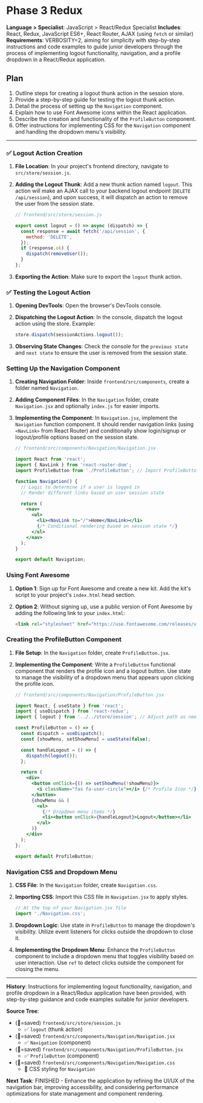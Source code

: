 # Phase 3 Redux

**Language > Specialist**: JavaScript > React/Redux Specialist
**Includes**: React, Redux, JavaScript ES6+, React Router, AJAX (using `fetch` or similar)
**Requirements**: VERBOSITY=2, aiming for simplicity with step-by-step instructions and code examples to guide junior developers through the process of implementing logout functionality, navigation, and a profile dropdown in a React/Redux application.

## Plan
1. Outline steps for creating a logout thunk action in the session store.
2. Provide a step-by-step guide for testing the logout thunk action.
3. Detail the process of setting up the `Navigation` component.
4. Explain how to use Font Awesome icons within the React application.
5. Describe the creation and functionality of the `ProfileButton` component.
6. Offer instructions for implementing CSS for the `Navigation` component and handling the dropdown menu's visibility.

---

### ✅ Logout Action Creation

1.  **File Location**: In your project's frontend directory, navigate to `src/store/session.js`.
2. **Adding the Logout Thunk**: Add a new thunk action named `logout`. This action will make an AJAX call to your backend logout endpoint (`DELETE /api/session`), and upon success, it will dispatch an action to remove the user from the session state.

   ```javascript
   // frontend/src/store/session.js
   
   export const logout = () => async (dispatch) => {
     const response = await fetch('/api/session', {
       method: 'DELETE',
     });
     if (response.ok) {
       dispatch(removeUser());
     }
   };
   ```

3. **Exporting the Action**: Make sure to export the `logout` thunk action.

### ✅ Testing the Logout Action

1. **Opening DevTools**: Open the browser's DevTools console.
2. **Dispatching the Logout Action**: In the console, dispatch the logout action using the store. Example:

   ```javascript
   store.dispatch(sessionActions.logout());
   ```

3. **Observing State Changes**: Check the console for the `previous state` and `next state` to ensure the user is removed from the session state.

### Setting Up the Navigation Component

1. **Creating Navigation Folder**: Inside `frontend/src/components`, create a folder named `Navigation`.
2. **Adding Component Files**: In the `Navigation` folder, create `Navigation.jsx` and optionally `index.js` for easier imports.
3. **Implementing the Component**: In `Navigation.jsx`, implement the `Navigation` function component. It should render navigation links (using `<NavLink>` from React Router) and conditionally show login/signup or logout/profile options based on the session state.

   ```jsx
   // frontend/src/components/Navigation/Navigation.jsx
   
   import React from 'react';
   import { NavLink } from 'react-router-dom';
   import ProfileButton from './ProfileButton'; // Import ProfileButton once created
   
   function Navigation() {
     // Logic to determine if a user is logged in
     // Render different links based on user session state
   
     return (
       <nav>
         <ul>
           <li><NavLink to="/">Home</NavLink></li>
           {/* Conditional rendering based on session state */}
         </ul>
       </nav>
     );
   }
   
   export default Navigation;
   ```

### Using Font Awesome

1. **Option 1**: Sign up for Font Awesome and create a new kit. Add the kit's script to your project's `index.html` head section.
2. **Option 2**: Without signing up, use a public version of Font Awesome by adding the following link to your `index.html`:

   ```html
   <link rel="stylesheet" href="https://use.fontawesome.com/releases/v5.5.0/css/all.css">
   ```

### Creating the ProfileButton Component

1. **File Setup**: In the `Navigation` folder, create `ProfileButton.jsx`.
2. **Implementing the Component**: Write a `ProfileButton` functional component that renders the profile icon and a logout button. Use state to manage the visibility of a dropdown menu that appears upon clicking the profile icon.

   ```jsx
   // frontend/src/components/Navigation/ProfileButton.jsx
   
   import React, { useState } from 'react';
   import { useDispatch } from 'react-redux';
   import { logout } from '../../store/session'; // Adjust path as needed
   
   const ProfileButton = () => {
     const dispatch = useDispatch();
     const [showMenu, setShowMenu] = useState(false);
   
     const handleLogout = () => {
       dispatch(logout());
     };
   
     return (
       <div>
         <button onClick={() => setShowMenu(!showMenu)}>
           <i className="fas fa-user-circle"></i> {/* Profile Icon */}
         </button>
         {showMenu && (
           <ul>
             {/* Dropdown menu items */}
             <li><button onClick={handleLogout}>Logout</button></li>
           </ul>
         )}
       </div>
     );
   };
   
   export default ProfileButton;
   ```

### Navigation CSS and Dropdown Menu

1. **CSS File**: In the `Navigation` folder, create `Navigation.css`.
2. **Importing CSS**: Import this CSS file in `Navigation.jsx` to apply styles.

   ```javascript
   // At the top of your Navigation.jsx file
   import './Navigation.css';
   ```

3. **Dropdown Logic**: Use state in `ProfileButton` to manage the dropdown's visibility. Utilize event listeners for clicks outside the dropdown to close it.

4. **Implementing the Dropdown Menu**: Enhance the `ProfileButton` component to include a dropdown menu that toggles visibility based on user interaction. Use `ref` to detect clicks outside the component for closing the menu.

---

**History**: Instructions for implementing logout functionality, navigation, and profile dropdown in a React/Redux application have been provided, with step-by-step guidance and code examples suitable for junior developers.

**Source Tree**:
- (💾=saved) `frontend/src/store/session.js`
  - ✅ `logout` (thunk action)
- (💾=saved) `frontend/src/components/Navigation/Navigation.jsx`
  - ✅ `Navigation` (component)
- (💾=saved) `frontend/src/components/Navigation/ProfileButton.jsx`
  - ✅ `ProfileButton` (component)
- (💾=saved) `frontend/src/components/Navigation/Navigation.css`
  - 🔴 CSS styling for `Navigation`

**Next Task**: FINISHED - Enhance the application by refining the UI/UX of the navigation bar, improving accessibility, and considering performance optimizations for state management and component rendering.
